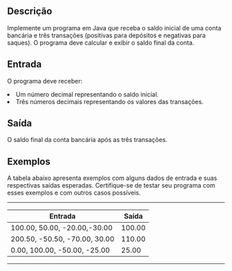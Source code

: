 ## Descrição
Implemente um programa em Java que receba o saldo inicial de uma conta bancária e três transações (positivas para depósitos e negativas para saques). O programa deve calcular e exibir o saldo final da conta.

## Entrada
O programa deve receber:

<li>Um número decimal representando o saldo inicial.</li>
<li>Três números decimais representando os valores das transações.</li>

## Saída
O saldo final da conta bancária após as três transações.

## Exemplos
A tabela abaixo apresenta exemplos com alguns dados de entrada e suas respectivas saídas esperadas. Certifique-se de testar seu programa com esses exemplos e com outros casos possíveis.

-------------------------------
|Entrada|Saída|
|-------------- |---------------|
|100.00, 50.00, -20.00,-30.00	|100.00 
|200.50, -50.50, -70.00, 30.00	|110.00 |
|0.00, 100.00, -50.00, -25.00	|25.00  |
-------------------------------
